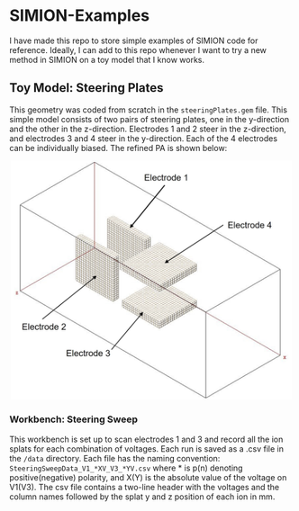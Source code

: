 # SIMION-Examples

I have made this repo to store simple examples of SIMION code for reference. Ideally, I can add to this repo whenever I want to try a new method in SIMION on a toy model that I know works.

## Toy Model: Steering Plates

This geometry was coded from scratch in the `steeringPlates.gem` file. This simple model consists of two pairs of steering plates, one in the y-direction and the other in the z-direction. Electrodes 1 and 2 steer in the z-direction, and electrodes 3 and 4 steer in the y-direction. Each of the 4 electrodes can be individually biased. The refined PA is shown below:

<p align="center">
<img src="SteeringPlates/img/SteeringPlatesAnnotated.jpg" alt="SteeringPlates.gem" width="500" class="center"/>
</p>

### Workbench: Steering Sweep

This workbench is set up to scan electrodes 1 and 3 and record all the ion splats for each  combination of voltages. Each run is saved as a .csv file in the `/data` directory. Each file has the naming convention: `SteeringSweepData_V1_*XV_V3_*YV.csv` where * is p(n) denoting positive(negative) polarity, and X(Y) is the absolute value of the voltage on V1(V3). The csv file contains a two-line header with the voltages and the column names followed by the splat y and z position of each ion in mm. 
